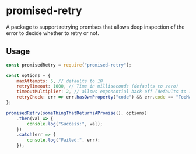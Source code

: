 # promised-retry

A package to support retrying promises that allows deep inspection of the error to decide whether to retry or not.

## Usage

```javascript
const promisedRetry = require("promised-retry");

const options = {
    maxAttempts: 5, // defaults to 10
    retryTimeout: 1000, // Time in milliseconds (defaults to zero)
    timeoutMultiplier: 2, // allows exponential back-off (defaults to 1)
    retryCheck: err => err.hasOwnProperty("code") && err.code == "TooManyRequests" // defaults to () => true
};

promisedRetry(someThingThatReturnsAPromise(), options)
    .then(val => {
        console.log("Success:", val);
    })
    .catch(err => {
        console.log("Failed:", err);
    });
```